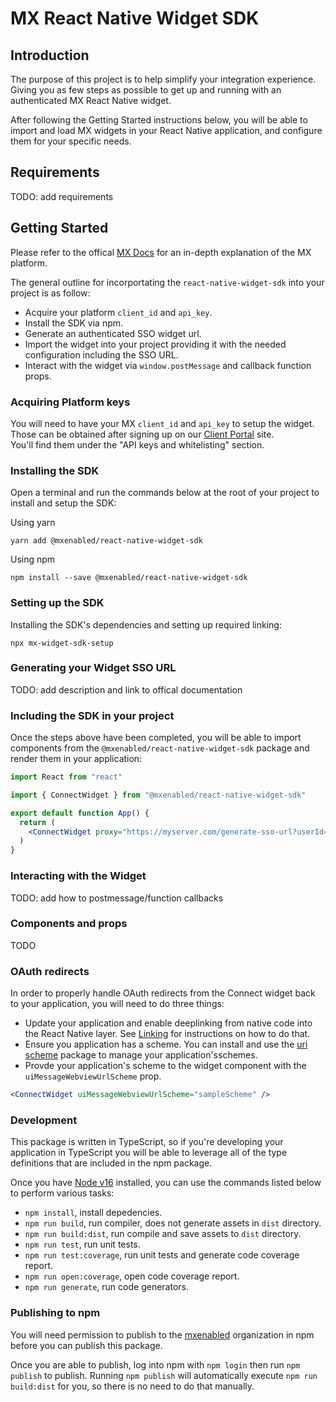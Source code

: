 # MX React Native Widget SDK

## Introduction 

The purpose of this project is to help simplify your integration experience. Giving you as few steps as possible to get up and running with an authenticated MX React Native widget.

After following the Getting Started instructions below, you will be able to import and load MX widgets in your React Native application, and configure them for your specific needs.  

## Requirements

TODO: add requirements
## Getting Started

Please refer to the offical [MX Docs](https://docs.mx.com/) for an in-depth explanation of the MX platform.   

The general outline for incorportating the `react-native-widget-sdk` into your project is as follow:

* Acquire your platform `client_id` and `api_key`.
* Install the SDK via npm.
* Generate an authenticated SSO widget url.
* Import the widget into your project providing it with the needed configuration including the SSO URL.
* Interact with the widget via `window.postMessage` and callback function props.

### Acquiring Platform keys

You will need to have your MX `client_id` and `api_key` to setup the widget.  
Those can be obtained after signing up on our [Client Portal](https://dashboard.mx.com) site.  
You'll find them under the "API keys and whitelisting" section.

### Installing the SDK

Open a terminal and run the commands below at the root of your project to
install and setup the SDK:

Using yarn
```
yarn add @mxenabled/react-native-widget-sdk
```

Using npm
```
npm install --save @mxenabled/react-native-widget-sdk
```

### Setting up the SDK

Installing the SDK's dependencies and setting up required linking:

```
npx mx-widget-sdk-setup
```
### Generating your Widget SSO URL

TODO: add description and link to offical documentation

### Including the SDK in your project  

Once the steps above have been completed, you will be able to import components
from the `@mxenabled/react-native-widget-sdk` package and render them in your
application:

```jsx
import React from "react"

import { ConnectWidget } from "@mxenabled/react-native-widget-sdk"

export default function App() {
  return (
    <ConnectWidget proxy="https://myserver.com/generate-sso-url?userId=123" />
  )
}
```

### Interacting with the Widget

TODO: add how to postmessage/function callbacks
### Components and props

TODO

### OAuth redirects

In order to properly handle OAuth redirects from the Connect widget back to
your application, you will need to do three things:

- Update your application and enable deeplinking from native code into the
  React Native layer. See [Linking](https://reactnative.dev/docs/linking) for instructions on how to do that.
- Ensure you application has a scheme. You can install and use the [uri scheme](https://www.npmjs.com/package/uri-scheme) package to manage your application'sschemes.
- Provde your application's scheme to the widget component with the
  `uiMessageWebviewUrlScheme` prop.

```jsx
<ConnectWidget uiMessageWebviewUrlScheme="sampleScheme" />
```

### Development

This package is written in TypeScript, so if you're developing your application
in TypeScript you will be able to leverage all of the type definitions that are
included in the npm package.

Once you have [Node v16](https://nodejs.org/en/download/) installed, you can
use the commands listed below to perform various tasks:

- `npm install`, install depedencies.
- `npm run build`, run compiler, does not generate assets in `dist` directory.
- `npm run build:dist`, run compile and save assets to `dist` directory.
- `npm run test`, run unit tests.
- `npm run test:coverage`, run unit tests and generate code coverage report.
- `npm run open:coverage`, open code coverage report.
- `npm run generate`, run code generators.

### Publishing to npm

You will need permission to publish to the
[mxenabled](https://www.npmjs.com/org/mxenabled) organization in npm before you
can publish this package.

Once you are able to publish, log into npm with `npm login` then run `npm
publish` to publish. Running `npm publish` will automatically execute `npm run
build:dist` for you, so there is no need to do that manually.

